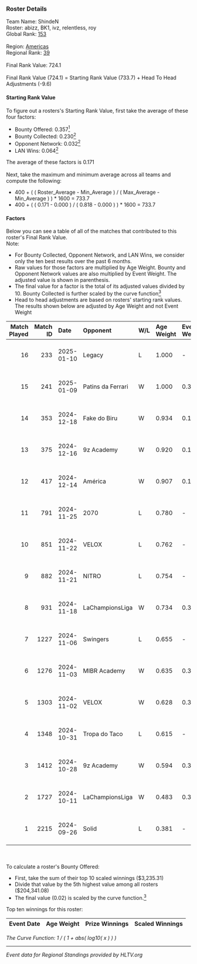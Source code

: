 ### Roster Details<br />
Team Name: ShindeN<br />
Roster: abizz, BK1, ivz, relentless, roy<br />
Global Rank: [153](../../standings_global_2025_01_27.md)<br />
<br />
Region: [Americas]( ../../standings_americas_2025_01_27.md)<br />
Regional Rank: [39]( ../../standings_americas_2025_01_27.md)<br />
<br />
Final Rank Value:  724.1<br />
<br />
Final Rank Value (724.1) = Starting Rank Value (733.7) + Head To Head Adjustments (-9.6)<br />

#### Starting Rank Value<br />
To figure out a rosters's Starting Rank Value, first take the average of these four factors:<br />
- Bounty Offered: 0.357[<sup>1</sup>](#table2)
- Bounty Collected: 0.230[<sup>2</sup>](#table1)
- Opponent Network: 0.032[<sup>2</sup>](#table1)
- LAN Wins: 0.064[<sup>2</sup>](#table1)

The average of these factors is 0.171<br />
<br />
Next, take the maximum and minimum average across all teams and compute the following:<br />
- 400 + ( ( Roster_Average - Min_Average ) / ( Max_Average - Min_Average ) ) * 1600 = 733.7
- 400 + ( ( 0.171 - 0.000 ) / ( 0.818 - 0.000 ) ) * 1600 = 733.7


#### Factors<br />
Below you can see a table of all of the matches that contributed to this roster's Final Rank Value.<br />
Note:<br />

- For Bounty Collected, Opponent Network, and LAN Wins, we consider only the ten best results over the past 6 months.
- Raw values for those factors are multiplied by Age Weight. Bounty and Opponent Network values are also multiplied by Event Weight. The adjusted value is shown in parenthesis.
- The final value for a factor is the total of its adjusted values divided by 10. Bounty Collected is further scaled by the curve function[<sup>3</sup>](#curveFunction)
- Head to head adjustments are based on rosters' starting rank values. The results shown below are adjusted by Age Weight and not Event Weight
<span id="table1"></span><br />


| Match Played | Match ID | Date       | Opponent          | W/L | Age Weight | Event Weight | Bounty Collected | Opponent Network | LAN Wins  | H2H Adj. | Roster                           |
| -: | -: | :- | :- | :- | :- | :- | :- | :- | :- | -: | :- |
|           16 |      233 | 2025-01-10 | Legacy            | L   | 1.000      | -            | -                | -                | -         |    -4.39 | abizz, BK1, ivz, relentless, roy |
|           15 |      241 | 2025-01-09 | Patins da Ferrari | W   | 1.000      | 0.384        | 0.000 (0.000)    | 0.157 (0.060)    | 0 (0.000) |     8.63 | abizz, BK1, ivz, relentless, roy |
|           14 |      353 | 2024-12-18 | Fake do Biru      | W   | 0.934      | 0.143        | 0.000 (0.000)    | 0.158 (0.021)    | 0 (0.000) |     9.34 | abizz, BK1, ivz, relentless, roy |
|           13 |      375 | 2024-12-16 | 9z Academy        | W   | 0.920      | 0.143        | 0.000 (0.000)    | 0.273 (0.036)    | 0 (0.000) |     7.66 | abizz, BK1, ivz, relentless, roy |
|           12 |      417 | 2024-12-14 | América           | W   | 0.907      | 0.143        | 0.000 (0.000)    | 0.000 (0.000)    | 0 (0.000) |     4.44 | abizz, BK1, ivz, relentless, roy |
|           11 |      791 | 2024-11-25 | 2070              | L   | 0.780      | -            | -                | -                | -         |   -14.35 | abizz, BK1, ivz, relentless, roy |
|           10 |      851 | 2024-11-22 | VELOX             | L   | 0.762      | -            | -                | -                | -         |   -17.67 | abizz, BK1, ivz, relentless, roy |
|            9 |      882 | 2024-11-21 | NITRO             | L   | 0.754      | -            | -                | -                | -         |   -13.96 | abizz, BK1, ivz, relentless, roy |
|            8 |      931 | 2024-11-18 | LaChampionsLiga   | W   | 0.734      | 0.371        | 0.009 (0.002)    | 0.129 (0.035)    | 0 (0.000) |     7.67 | abizz, BK1, ivz, relentless, roy |
|            7 |     1227 | 2024-11-06 | Swingers          | L   | 0.655      | -            | -                | -                | -         |    -8.14 | abizz, BK1, ivz, relentless, roy |
|            6 |     1276 | 2024-11-03 | MIBR Academy      | W   | 0.635      | 0.371        | 0.003 (0.001)    | 0.200 (0.047)    | 0 (0.000) |     7.75 | abizz, BK1, ivz, relentless, roy |
|            5 |     1303 | 2024-11-02 | VELOX             | W   | 0.628      | 0.371        | 0.000 (0.000)    | 0.162 (0.038)    | 0 (0.000) |     4.89 | abizz, BK1, ivz, relentless, roy |
|            4 |     1348 | 2024-10-31 | Tropa do Taco     | L   | 0.615      | -            | -                | -                | -         |    -8.25 | abizz, BK1, ivz, relentless, roy |
|            3 |     1412 | 2024-10-28 | 9z Academy        | W   | 0.594      | 0.371        | 0.000 (0.000)    | 0.273 (0.060)    | 0 (0.000) |     4.25 | abizz, BK1, ivz, relentless, roy |
|            2 |     1727 | 2024-10-11 | LaChampionsLiga   | W   | 0.483      | 0.335        | 0.009 (0.001)    | 0.129 (0.021)    | 1 (0.483) |     5.89 | abizz, BK1, ivz, relentless, roy |
|            1 |     2215 | 2024-09-26 | Solid             | L   | 0.381      | -            | -                | -                | -         |    -3.32 | abizz, BK1, ivz, relentless, roy |

<br />
<span id="table2"></span><br />
To calculate a roster's Bounty Offered:<br />

- First, take the sum of their top 10 scaled winnings ($3,235.31)
- Divide that value by the 5th highest value among all rosters ($204,341.08)
- The final value (0.02) is scaled by the curve function.[<sup>3</sup>](#curveFunction)

Top ten winnings for this roster:<br />

| Event Date | Age Weight | Prize Winnings | Scaled Winnings |
| :- | -: | :- | :- |


<span id="curveFunction"></span>_The Curve Function: 1 / ( 1 + abs( log10( x ) ) )_<br />

---
_Event data for Regional Standings provided by HLTV.org_<br />

